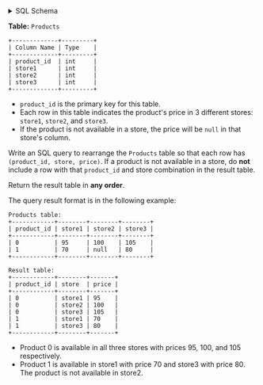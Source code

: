 <details>
<summary> SQL Schema</summary>

```sql
DROP TABLE IF EXISTS Products;

CREATE TABLE IF NOT EXISTS
  Products (product_id int, store1 int, store2 int, store3 int);

INSERT INTO
  Products (product_id, store1, store2, store3)
VALUES
  ('0', '95', '100', '105'),
  ('1', '70', NULL, '80');
```

</details>

**Table:** `Products`

```
+-------------+---------+
| Column Name | Type    |
+-------------+---------+
| product_id  | int     |
| store1      | int     |
| store2      | int     |
| store3      | int     |
+-------------+---------+
```

- `product_id` is the primary key for this table.
- Each row in this table indicates the product's price in 3 different stores: `store1`, `store2`, and `store3`.
- If the product is not available in a store, the price will be `null` in that store's column.

Write an SQL query to rearrange the `Products` table so that each row has `(product_id, store, price)`. If a product is not available in a store, do **not** include a row with that `product_id` and store combination in the result table.

Return the result table in **any order**.

The query result format is in the following example:

```
Products table:
+------------+--------+--------+--------+
| product_id | store1 | store2 | store3 |
+------------+--------+--------+--------+
| 0          | 95     | 100    | 105    |
| 1          | 70     | null   | 80     |
+------------+--------+--------+--------+

Result table:
+------------+--------+-------+
| product_id | store  | price |
+------------+--------+-------+
| 0          | store1 | 95    |
| 0          | store2 | 100   |
| 0          | store3 | 105   |
| 1          | store1 | 70    |
| 1          | store3 | 80    |
+------------+--------+-------+
```

- Product 0 is available in all three stores with prices 95, 100, and 105 respectively.
- Product 1 is available in store1 with price 70 and store3 with price 80. The product is not available in store2.